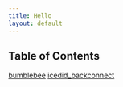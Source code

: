 ```yaml
---
title: Hello
layout: default
---
```


## Table of Contents 

[bumblebee](bumblebee.md)
[icedid_backconnect](icedid_backconnect.md)